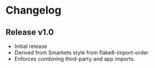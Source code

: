 # Changelog

## Release v1.0

* Initial release
* Derived from Smarkets style from flake8-import-order
* Enforces combining third-party and app imports.
